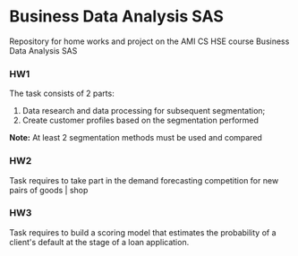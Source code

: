 # Business Data Analysis SAS
Repository for home works and project on the AMI CS HSE course Business Data Analysis SAS

### HW1
The task consists of 2 parts:
1. Data research and data processing for subsequent segmentation;
2. Create customer profiles based on the segmentation performed

**Note:** At least 2 segmentation methods must be used and compared

### HW2 
Task requires to take part in the demand forecasting competition for new pairs of goods | shop

### HW3
Task requires to build a scoring model that estimates the probability of a client's default at the stage of a loan application.
